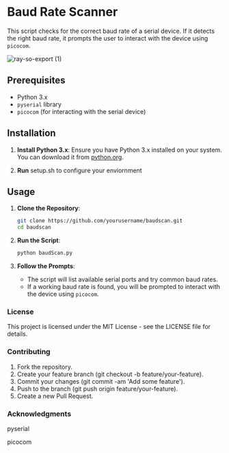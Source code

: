 # Baud Rate Scanner

This script checks for the correct baud rate of a serial device. If it detects the right baud rate, it prompts the user to interact with the device using `picocom`.

![ray-so-export (1)](https://github.com/user-attachments/assets/505344bf-c494-4a18-aa92-798e576be628)

## Prerequisites

- Python 3.x
- `pyserial` library
- `picocom` (for interacting with the serial device)

## Installation

1. **Install Python 3.x**: Ensure you have Python 3.x installed on your system. You can download it from [python.org](https://www.python.org/downloads/).

2. **Run** setup.sh to configure your enviornment

## Usage

1. **Clone the Repository**:
    ```sh
    git clone https://github.com/yourusername/baudscan.git
    cd baudscan
    ```

2. **Run the Script**:
    ```sh
    python baudScan.py
    ```

3. **Follow the Prompts**:
    - The script will list available serial ports and try common baud rates.
    - If a working baud rate is found, you will be prompted to interact with the device using `picocom`.


### License
This project is licensed under the MIT License - see the LICENSE file for details.

### Contributing
1. Fork the repository.
2. Create your feature branch (git checkout -b feature/your-feature).
3. Commit your changes (git commit -am 'Add some feature').
4. Push to the branch (git push origin feature/your-feature).
5. Create a new Pull Request.

### Acknowledgments
pyserial

picocom
